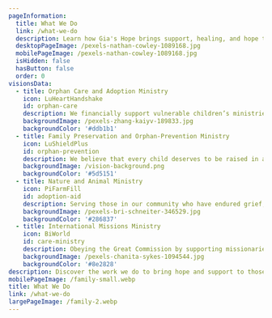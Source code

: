 ```yaml
---
pageInformation:
  title: What We Do
  link: /what-we-do
  description: Learn how Gia's Hope brings support, healing, and hope to those in need through impactful programs and outreach.
  desktopPageImage: /pexels-nathan-cowley-1089168.jpg
  mobilePageImage: /pexels-nathan-cowley-1089168.jpg
  isHidden: false
  hasButton: false
  order: 0
visionsData:
  - title: Orphan Care and Adoption Ministry
    icon: LuHeartHandshake
    id: orphan-care
    description: We financially support vulnerable children’s ministries and provide adoption grants to families adopting children with special needs internationally.  Proverbs 31:8 says to “Speak up for those who cannot speak for themselves.” So we are passionate about caring for and giving a voice to the most vulnerable, advocating for orphans in foster homes and orphanages, and especially for those with special needs. Every child deserves hope and the love of a forever family!
    backgroundImage: /pexels-zhang-kaiyv-189833.jpg
    backgroundColor: '#ddb1b1'
  - title: Family Preservation and Orphan-Prevention Ministry
    icon: LuShieldPlus
    id: orphan-prevention
    description: We believe that every child deserves to be raised in a loving family and so we are committed to helping prevent children from becoming orphans by supporting families in crisis, helping fund surgeries and therapies for children with special needs.
    backgroundImage: /vision-background.png
    backgroundColor: '#5d5151'
  - title: Nature and Animal Ministry
    icon: PiFarmFill
    id: adoption-aid
    description: Serving those in our community who have endured grief, tragedy, or abuse, providing comfort and healing through animal and nature experiences at our farm, GIA's Hope Farm Friends.
    backgroundImage: /pexels-bri-schneiter-346529.jpg
    backgroundColor: '#286837'
  - title: International Missions Ministry
    icon: BiWorld
    id: care-ministry
    description: Obeying the Great Commission by supporting missionaries spreading the gospel of hope globally and taking the gospel to the world through our own ministry mission trips.
    backgroundImage: /pexels-chanita-sykes-1094544.jpg
    backgroundColor: '#8e2828'
description: Discover the work we do to bring hope and support to those in need.
mobilePageImage: /family-small.webp
title: What We Do
link: /what-we-do
largePageImage: /family-2.webp
---
```


